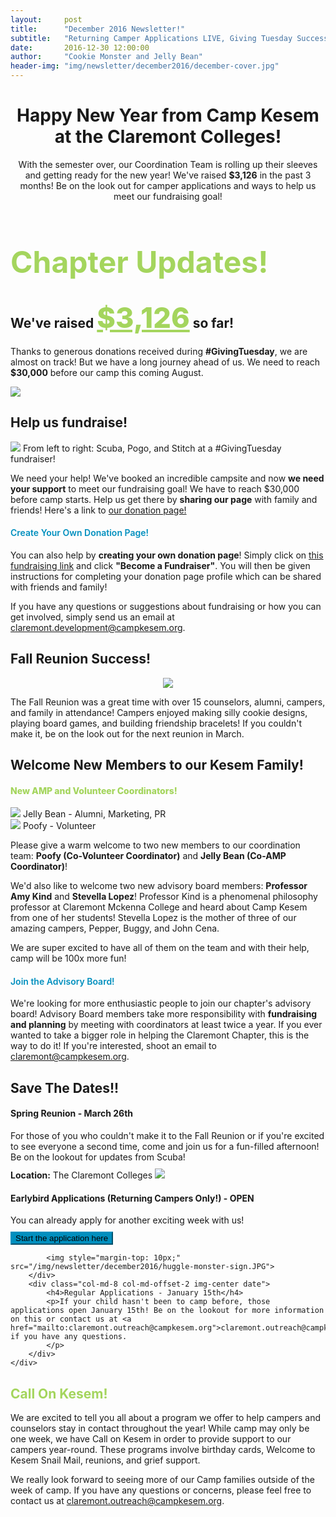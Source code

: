 ```yaml
---
layout:     post
title:      "December 2016 Newsletter!"
subtitle:   "Returning Camper Applications LIVE, Giving Tuesday Success, Fall Reunion, and more!"
date:       2016-12-30 12:00:00
author:     "Cookie Monster and Jelly Bean"
header-img: "img/newsletter/december2016/december-cover.jpg"
---
```

<style>
.save-date-span {
    font-size: 14px;
    line-height: 14px;
    margin-bottom: 10px;
}
.date p {
    margin: 10px 0;
}
.img-center {
    text-align: center;
}
.img-center img {
    display: inline-block;
}
.big-section-heading {
    font-size: 48px;
    color: #a4d55d;
}
.section-heading-h4 {
    color: #008fbe;
    font-weight: 600;
}
.green-heading {
    color: #a4d55d;
}
.blue-btn {
    background-color:#008fbe;
    border-color: #008fbe;
}
.blue-btn:hover {
    background-color: #a4d55d;
    border-color: #a4d55d;
}
</style>
<h1 style="text-align: center;">Happy New Year from Camp Kesem at the Claremont Colleges!</h1>
<p style="text-align: center;">With the semester over, our Coordination Team is rolling up their sleeves and getting ready for the new year! We've raised <strong>$3,126</strong> in the past 3 months! Be on the look out for camper applications and ways to help us meet our fundraising goal!</p>
<div class="text-center">
    <h1 class="big-section-heading">Chapter Updates!</h1>
<div class="row">
    <div class="col-md-5 left-margin blue-box">
        <h2 class="section-heading">We've raised <span style="font-weight: 800; color: #a4d55d; font-size: 45px; text-decoration: underline;">$3,126</span> so far!</h2>
        <p>Thanks to generous donations received during <strong>#GivingTuesday</strong>, we are almost on track! But we have a long journey ahead of us. We need to reach <strong>$30,000</strong> before our camp this coming August.</p>
        <img src="/img/newsletter/december2016/thermometer.gif">
    </div>
    <div class="col-md-7 green-box">
        <h2 class="section-heading">Help us fundraise!</h2>
        <div class="row">
                <img src="/img/newsletter/december2016/boba-fundraise.jpg">
                <span class="caption text-muted">From left to right: Scuba, Pogo, and Stitch at a #GivingTuesday fundraiser!</span>
        </div>
        <p>We need your help! We've booked an incredible campsite and now <strong>we need your support</strong> to meet our fundraising goal! 
        We have to reach $30,000 before camp starts. Help us get there by <strong>sharing our page</strong> with family and friends!
        Here's a link to <a href="https://donate.kesem.org/fundraise?fcid=766838">our donation page!</a></p>
        <h4 class="section-heading-h4">Create Your Own Donation Page!</h4>
        <p>You can also help by <strong>creating your own donation page</strong>!
        Simply click on <a href="https://donate.kesem.org/events/friends-camp-kesem-at-claremont-colleges-fy-2017/e93166">this fundraising link</a> and click <strong>"Become a Fundraiser"</strong>. You will then be given instructions for completing your donation page profile which can be shared with friends and family!
        </p>
        <p>If you have any questions or suggestions about fundraising or how you can get involved, simply send us an email at <a href="mailto:claremont.development@campkesem.org">claremont.development@campkesem.org</a>.</p>
    </div>
</div>

<div class="margin-b-20 green-box" style="margin-top: 25px;">
    <h2 class="section-heading">Fall Reunion Success!</h2>
    <div class="img-center">
        <img src="/img/newsletter/december2016/fall-reunion.jpg">
    </div>
    <p>The Fall Reunion was a great time with over 15 counselors, alumni, campers, and family in attendance! Campers enjoyed making silly cookie designs, playing board games, and building friendship bracelets! If you couldn't make it, be on the look out for the next reunion in March.</p>
</div>
<div class="blue-box" style="margin-top: 25px;">
    <h2 class="section-heading">Welcome New Members to our Kesem Family!</h2>
    <h4 class="green-heading section-heading-h4" style="font-weight: 800;">New AMP and Volunteer Coordinators!</h4>
    <div class="col-md-6">
        <img src="/img/newsletter/december2016/jellybean.jpg">
        <span class="caption text-muted">Jelly Bean - Alumni, Marketing, PR</span>
    </div>
    <div class="col-md-6">
        <img src="/img/newsletter/december2016/poofy.jpg">
        <span class="caption text-muted">Poofy - Volunteer</span>
    </div>
    <p>Please give a warm welcome to two new members to our coordination team: <strong>Poofy (Co-Volunteer Coordinator)</strong> and <strong>Jelly Bean (Co-AMP Coordinator)</strong>!</p>
    <p>We'd also like to welcome two new advisory board members: <strong>Professor Amy Kind</strong> and <strong>Stevella Lopez</strong>! Professor Kind is a phenomenal philosophy professor at Claremont Mckenna College and heard about Camp Kesem from one of her students! Stevella Lopez is the mother of three of our amazing campers, Pepper, Buggy, and John Cena.</p>
    <p>We are super excited to have all of them on the team and with their help, camp will be 100x more fun!</p>
    <h4 class="section-heading-h4">Join the Advisory Board!</h4>
    <p>We're looking for more enthusiastic people to join our chapter's advisory board! Advisory Board members take more responsibility with <strong>fundraising and planning</strong> by meeting with coordinators at least twice a year. If you ever wanted to take a bigger role in helping the Claremont Chapter, this is the way to do it! If you're interested, shoot an email to <a href="mailto:claremont@campkesem.org">claremont@campkesem.org</a>.</p>
</div>
<div class="green-box text-center" style="margin-top: 25px;">
    <h2 class="section-heading">Save The Dates!!</h2>
    <div class="row">
        <div class="col-md-6 date">
            <h4>Spring Reunion - March 26th</h4>
            <p>For those of you who couldn't make it to the Fall Reunion or if you're excited to see everyone a second time, come and join us for a fun-filled afternoon! Be on the lookout for updates from Scuba!
            <br>
            </p>
            <span class="save-date-span"><strong>Location:</strong>  The Claremont Colleges</span>
            <img src="/img/newsletter/december2016/pomona-college.jpg">
        </div>
        <div class="col-md-6 date">
            <h4>Earlybird Applications (Returning Campers Only!) - OPEN</h4>
            <p>You can already apply for another exciting week with us!
            </p>
            <a target="_blank" href="https://campscui.active.com/orgs/CampKesem#/selectSessions/1717902"><button class="blue-btn btn btn-primary">Start the application here</button></a>
            
            <img style="margin-top: 10px;" src="/img/newsletter/december2016/huggle-monster-sign.JPG">
        </div>
        <div class="col-md-8 col-md-offset-2 img-center date">
            <h4>Regular Applications - January 15th</h4>
            <p>If your child hasn't been to camp before, those applications open January 15th! Be on the lookout for more information on this or contact us at <a href="mailto:claremont.outreach@campkesem.org">claremont.outreach@campkesem.org</a> if you have any questions.
            </p>
        </div>
    </div>
</div>
<div class="blue-box">
<h2 class="green-heading section-heading">Call On Kesem!</h2>
<p>We are excited to tell you all about a program we offer to help campers and counselors stay in contact throughout the year! While camp may only be one week, we have Call on Kesem in order to provide support to our campers year-round. These programs involve birthday cards, Welcome to Kesem Snail Mail, reunions, and grief support.</p>
<p>We really look forward to seeing more of our Camp families outside of the week of camp. If you have any questions or concerns, please feel free to contact us at <a href="mailto:claremont.outreach@campkesem.org">claremont.outreach@campkesem.org</a>.</p>
</div>